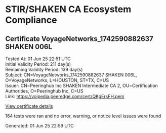 # STIR/SHAKEN CA Ecosystem Compliance

## Certificate VoyageNetworks_1742590882637 SHAKEN 006L

Tested At: 01 Jun 25 22:51 UTC\
Initial Validity Period: 211 day(s)\
Remaining Validity Period: 139 day(s)\
Subject: CN=VoyageNetworks_1742590882637 SHAKEN 006L, O=VoyageNetworks, L=HOUSTON, ST=TX, C=US\
Issuer: CN=Peeringhub Inc SHAKEN Intermediate CA 2, OU=Certification Authorities, O=Peeringhub Inc, C=US\
Link: https://voipedia.peeredge.com/cert/QKgErsFH.pem

[View certificate details](https://x509.io/?cert=MIIDMTCCAtagAwIBAgIQJN5YAAsM9aLbrXNNdRNFhTAKBggqhkjOPQQDAjB8MQswCQYDVQQGEwJVUzEXMBUGA1UECgwOUGVlcmluZ2h1YiBJbmMxIjAgBgNVBAsMGUNlcnRpZmljYXRpb24gQXV0aG9yaXRpZXMxMDAuBgNVBAMMJ1BlZXJpbmdodWIgSW5jIFNIQUtFTiBJbnRlcm1lZGlhdGUgQ0EgMjAeFw0yNTAzMjEyMTAxMjJaFw0yNTEwMTgxODQxNTJaMHgxCzAJBgNVBAYTAlVTMQswCQYDVQQIDAJUWDEQMA4GA1UEBwwHSE9VU1RPTjEXMBUGA1UECgwOVm95YWdlTmV0d29ya3MxMTAvBgNVBAMMKFZveWFnZU5ldHdvcmtzXzE3NDI1OTA4ODI2MzcgU0hBS0VOIDAwNkwwWTATBgcqhkjOPQIBBggqhkjOPQMBBwNCAATD66tnyTeyOQQJH%2FSWAxT8MBDrkXMeAKixXQmaRIN3wsq4chkmTLSzifxTS35bW1OHQcSf02PNy4iwQq4MowCUo4IBPDCCATgwDgYDVR0PAQH%2FBAQDAgeAMAwGA1UdEwEB%2FwQCMAAwHQYDVR0OBBYEFHGC1H%2FCAQU1FIkgahFHaC1q7iUxMB8GA1UdIwQYMBaAFK6hc1GIKVcRygyp9LEKbk64S00HMBcGA1UdIAQQMA4wDAYKYIZIAYb%2FCQEBBDAWBggrBgEFBQcBGgQKMAigBhYEMDA2TDCBpgYDVR0fBIGeMIGbMIGYoDqgOIY2aHR0cHM6Ly9hdXRoZW50aWNhdGUtYXBpLmljb25lY3Rpdi5jb20vZG93bmxvYWQvdjEvY3JsolqkWDBWMRQwEgYDVQQHDAtCcmlkZ2V3YXRlcjELMAkGA1UECAwCTkoxEzARBgNVBAMMClNUSS1QQSBDUkwxCzAJBgNVBAYTAlVTMQ8wDQYDVQQKDAZTVEktUEEwCgYIKoZIzj0EAwIDSQAwRgIhAL9x93LyPebBy63M2qi5L2JOyLpBtAvS03pKbReiZvPBAiEA1jkrQXuNPrajNJ8VrKEhEOt9I0zNZys3Z929zriBMU4%3D)

164 tests were ran and no error, warning, or notice level issues were found


Generated: 01 Jun 25 22:59 UTC
